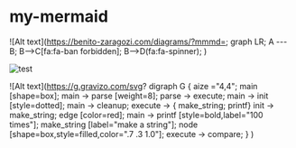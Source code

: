 # my-mermaid

![Alt text](https://benito-zaragozi.com/diagrams/?mmmd=;
graph LR;
A --- B;
B-->C[fa:fa-ban forbidden];
B-->D(fa:fa-spinner);
)

![test](https://benito-zaragozi.com/diagrams/?mmmd=graph%20LR;A%20---%20B;B--%3EC[fa:fa-ban%20forbidden];B--%3ED(fa:fa-spinner);)

![Alt text](https://g.gravizo.com/svg?
  digraph G {
    aize ="4,4";
    main [shape=box];
    main -> parse [weight=8];
    parse -> execute;
    main -> init [style=dotted];
    main -> cleanup;
    execute -> { make_string; printf}
    init -> make_string;
    edge [color=red];
    main -> printf [style=bold,label="100 times"];
    make_string [label="make a string"];
    node [shape=box,style=filled,color=".7 .3 1.0"];
    execute -> compare;
  }
)
